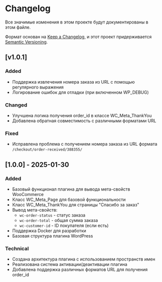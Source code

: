 # Changelog

Все значимые изменения в этом проекте будут документированы в этом файле.

Формат основан на [Keep a Changelog](https://keepachangelog.com/ru/1.0.0/),
и этот проект придерживается [Semantic Versioning](https://semver.org/lang/ru/).

## [v1.0.1]

### Added

- Поддержка извлечения номера заказа из URL с помощью регулярного выражения
- Логирование ошибок для отладки (при включенном WP_DEBUG)

### Changed

- Улучшена логика получения order_id в классе WC_Meta_ThankYou
- Добавлена обратная совместимость с различными форматами URL

### Fixed

- Исправлена проблема с получением номера заказа из URL формата `/checkout/order-received/388355/`

## [1.0.0] - 2025-01-30

### Added

- Базовый функционал плагина для вывода мета-свойств WooCommerce
- Класс WC_Meta_Page для базовой функциональности
- Класс WC_Meta_ThankYou для страницы "Спасибо за заказ"
- Вывод мета-свойств:
  - `wc-order-status` - статус заказа
  - `wc-order-total` - общая сумма заказа
  - `wc-customer-id` - ID покупателя (если есть)
- Поддержка Docker для разработки
- Базовая структура плагина WordPress

### Technical

- Создана архитектура плагина с использованием пространств имен
- Реализована система активации/деактивации плагина
- Добавлена поддержка различных форматов URL для получения order_id 

